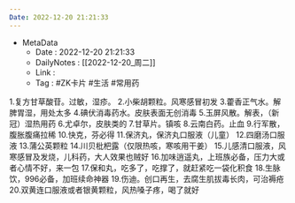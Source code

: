 ```yaml
---
Date: 2022-12-20 21:21:33
---
```

- MetaData
	- Date : 2022-12-20 21:21:33
	- DailyNotes : [[2022-12-20_周二]]
	- Link : 
	- Tag : #ZK卡片 #生活 #常用药


1.复方甘草酸苷。过敏，湿疹。
2.小柴胡颗粒。风寒感冒初发
3.藿香正气水。解脾胃湿，用处太多
4.碘伏消毒药水。皮肤表面无创消毒
5.玉屏风散。解表，（新冠）湿热用药
6.尤卓尔，皮肤类的
7.甘草片。镇咳
8.云南白药。止血
9.行军散，腹胀腹痛拉稀
10.快克，芬必得
11.保济丸，保济丸口服液（儿童）
12.四磨汤口服液
13.蒲公英颗粒
14.川贝枇杷露（仅限热咳，寒咳用干姜）
15.儿感清口服液，风寒感冒及发烧，儿科药，大人效果也贼好
16.加味逍遥丸，上班族必备，压力大或者心情不好，来一包
17.保和丸，吃多了，吃撑了，就赶紧吃一袋化积食
18.生脉饮，996必备，加班续命神器
19.伤迪。创口再生，去腐生肌拔毒长肉，可治褥疮
20.双黄连口服液或者银黄颗粒，风热嗓子疼，喝了就好